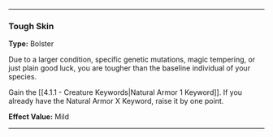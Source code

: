 ___
### Tough Skin
__Type:__ Bolster

Due to a larger condition, specific genetic mutations, magic tempering, or just plain good luck, you are tougher than the baseline individual of your species.

Gain the [[4.1.1 - Creature Keywords|Natural Armor 1 Keyword]]. If you already have the Natural Armor X Keyword, raise it by one point.

__Effect Value:__ Mild

___
